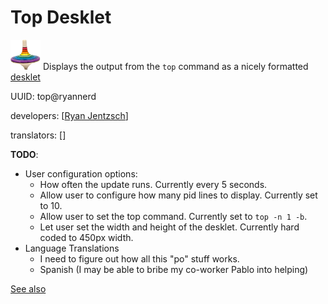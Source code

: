 Top Desklet
===========
![](icon.png) Displays the output from the `top` command as a nicely formatted [desklet](https://cinnamon-spices.linuxmint.com/)

UUID: top@ryannerd

developers: [[Ryan Jentzsch](https://github.com/RyanNerd)]

translators: []

**TODO**:
 - User configuration options:
    - How often the update runs. Currently every 5 seconds.
    - Allow user to configure how many pid lines to display. Currently set to 10.
    - Allow user to set the top command. Currently set to `top -n 1 -b`.
    - Let user set the width and height of the desklet. Currently hard coded to 450px width.
 - Language Translations
    - I need to figure out how all this "po" stuff works.
    - Spanish (I may be able to bribe my co-worker Pablo into helping)

[See also](https://github.com/RyanNerd/gnome-autocomplete)